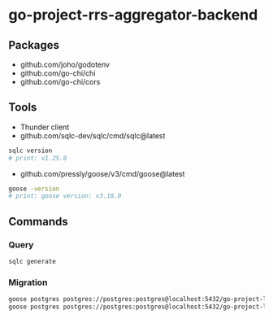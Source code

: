 # go-project-rrs-aggregator-backend

## Packages

- github.com/joho/godotenv
- github.com/go-chi/chi
- github.com/go-chi/cors

## Tools

- Thunder client
- github.com/sqlc-dev/sqlc/cmd/sqlc@latest

```bash
sqlc version
# print: v1.25.0
```

- github.com/pressly/goose/v3/cmd/goose@latest

```bash
goose -version
# print: goose version: v3.18.0
```

## Commands

### Query

```bash
sqlc generate
```

### Migration

```bash
goose postgres postgres://postgres:postgres@localhost:5432/go-project-local up
goose postgres postgres://postgres:postgres@localhost:5432/go-project-local down
```
